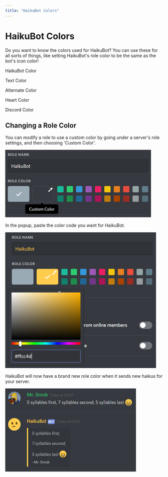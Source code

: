 ```yaml
---
title: "HaikuBot Colors"
---
```


# HaikuBot Colors

Do you want to know the colors used for HaikuBot? You can use these for all sorts of things, like setting HaikuBot's role color to be the same as the bot's icon color!

<p class="color-block color-haiku">HaikuBot Color</p>
<p class="color-block color-haiku-text">Text Color</p>
<p class="color-block color-alt">Alternate Color</p>
<p class="color-block color-heart">Heart Color</p>
<p class="color-block color-discord">Discord Color</p>

## Changing a Role Color

You can modify a role to use a custom color by going under a server's role settings, and then choosing 'Custom Color'.

![Channel Role Settings](/assets/img/role_color.png)

In the popup, paste the color code you want for HaikuBot.

![Channel Role Settings](/assets/img/role_color_popup.png)

HaikuBot will now have a brand new role color when it sends new haikus for your server.

![Channel Role Settings](/assets/img/role_color_example.png)